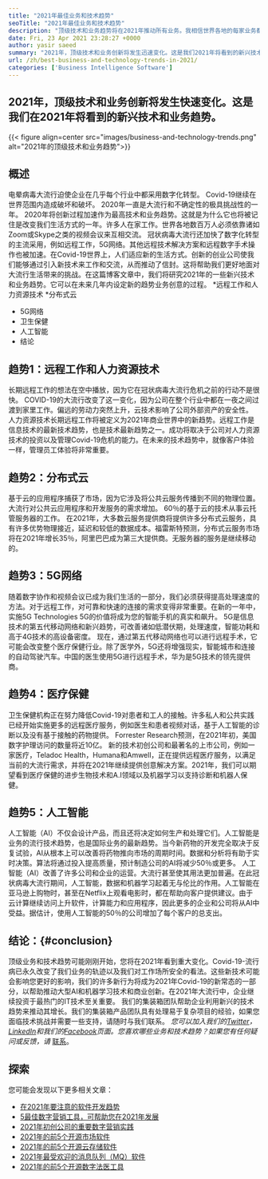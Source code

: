 ```yaml
---
title: "2021年最佳业务和技术趋势" 
seoTitle: "2021年最佳业务和技术趋势" 
description: "顶级技术和业务趋势将在2021年推动所有业务。我相信世界各地的每家业务都必须采用这些新技术趋势。" 
date: Fri, 23 Apr 2021 23:28:27 +0000
author: yasir saeed
summary: "2021年，顶级技术和业务创新将发生迅速变化。这是我们2021年将看到的新兴技术和业务趋势。" 
url: /zh/best-business-and-technology-trends-in-2021/
categories: ['Business Intelligence Software']
---
```


## 2021年，顶级技术和业务创新将发生快速变化。这是我们在2021年将看到的新兴技术和业务趋势。

{{< figure align=center src="images/business-and-technology-trends.png" alt="2021年的顶级技术和业务趋势">}}


## **概述**
电晕病毒大流行迫使企业在几乎每个行业中都采用数字化转型。 Covid-19继续在世界范围内造成破坏和破坏。 2020年一直是大流行和不确定性的极具挑战性的一年。 2020年将创新过程加速作为最高技术和业务趋势。这就是为什么它也将被记住是改变我们生活方式的一年。许多人在家工作。世界各地数百万人必须依靠诸如Zoom或Skype之类的视频会议来互相交流。
冠状病毒大流行还加快了数字化转型的主流采用，例如远程工作，5G网络。其他远程技术解决方案和远程数字手术操作也被加速。在Covid-19世界上，人们适应新的生活方式。创新的创业公司使我们能够通过引入新技术来工作和交流，从而推动了信封。这将帮助我们更好地面对大流行生活带来的挑战。在这篇博客文章中，我们将研究2021年的一些新兴技术和业务趋势。它可以在未来几年内设定新的趋势业务创意的过程。
  *远程工作和人力资源技术
  *分布式云
  * 5G网络
  * 卫生保健
  * 人工智能
  * 结论

## 趋势1：远程工作和人力资源技术
长期远程工作的想法在空中播放，因为它在冠状病毒大流行危机之前的行动不是很快。 COVID-19的大流行改变了这一变化，因为公司在整个行业中都在一夜之间过渡到家里工作。偏远的劳动力突然上升，云技术影响了公司外部资产的安全性。
人力资源技术长期远程工作将被定义为2021年商业世界中的新趋势。远程工作是信息技术的最新技术趋势，也是技术最新趋势之一。成功将取决于公司对人力资源技术的投资以及管理Covid-19危机的能力。在未来的技术趋势中，就像客户体验一样，管理员工体验将非常重要。

## 趋势2：分布式云
基于云的应用程序捕获了市场，因为它涉及将公共云服务传播到不同的物理位置。大流行对公共云应用程序和开发服务的需求增加。 60％的基于云的技术从事云托管服务器的工作。
在2021年，大多数云服务提供商将提供许多分布式云服务，具有许多优势物理接近，延迟和较低的数据成本。福雷斯特预测，分布式云服务市场将在2021年增长35％，阿里巴巴成为第三大提供商。无服务器的服务是继续移动的。

## 趋势3：5G网络
随着数字协作和视频会议已成为我们生活的一部分，我们必须获得提高处理速度的方法。对于远程工作，对可靠和快速的连接的需求变得非常重要。在新的一年中，实施5G Technologies 5G的价值将成为您的智能手机的真实和飙升。 5G是信息技术的第五代移动网络和新兴趋势，可改善诸如低潜伏期，处理速度，智能功耗和高于4G技术的高设备密度。
现在，通过第五代移动网络也可以进行远程手术，它可能会改变整个医疗保健行业。除了医学外，5G还将增强现实，智能城市和连接的自动驾驶汽车。中国的医生使用5G进行远程手术，华为是5G技术的领先提供商。

## 趋势4：医疗保健
卫生保健机构正在努力降低Covid-19对患者和工人的接触。许多私人和公共实践已经开始实施更多的远程医疗服务，例如医生和患者视频对话，基于人工智能的诊断以及没有基于接触的药物提供。 Forrester Research预测，在2021年初，美国数字护理访问的数量将近10亿。
新的技术初创公司和最著名的上市公司，例如一家医疗，Teladoc Health，Humana和Amwell，正在提供远程医疗服务，以满足当前的大流行需求，并将在2021年继续提供创意解决方案。2021年，我们可以期望看到医疗保健的进步生物技术和A.I领域以及机器学习以支持诊断和机器人保健。

## 趋势5：人工智能
人工智能（AI）不仅会设计产品，而且还将决定如何生产和处理它们。人工智能是业务的流行技术趋势，也是国际业务的最新趋势。当今新药物的开发完全取决于反复试验，AI从根本上可以改善将药物推向市场的周期时间。数据和分析将有助于实时决策。算法将通过投入提高质量，预计制造公司的AI将减少50％或更多。
人工智能（AI）改善了许多公司和企业的运营。大流行甚至使其用法更加普遍。在此冠状病毒大流行期间，人工智能，数据和机器学习起着无与伦比的作用。人工智能在亚马逊上购物时，甚至在Netflix上观看电影时，都在帮助向客户提供建议。由于云计算继续访问上升软件，计算能力和应用程序，因此更多的企业和公司将从AI中受益。据估计，使用人工智能的50％的公司增加了每个客户的总支出。

## 结论：{#conclusion}
顶级业务和技术趋势可能刚刚开始，您将在2021年看到重大变化。Covid-19-流行病已永久改变了我们业务的轨迹以及我们对工作场所安全的看法。这些新技术可能会影响您更好的影响，我们的许多新行为将成为2021年Covid-19的新常态的一部分，以帮助推动大型AI和机器学习技术和商业创新。在2021年大流行中，企业继续投资于最热门的IT技术至关重要。
我们的集装箱团队帮助企业利用新兴的技术趋势来推动其增长。我们的集装箱产品团队具有处理易于复杂项目的经验，如果您面临技术挑战并需要一些支持，请随时与我们联系。
_您可以加入我们的[Twitter][1]，[LinkedIn][2]和我们的[Facebook][3]页面。您喜欢哪些业务和技术趋势？如果您有任何疑问或反馈，请_ [联系][4]。

## 探索
您可能会发现以下更多相关文章：
  * [在2021年要注意的软件开发趋势][5]
  * [5最佳数字营销工具，可帮助您在2021年发展][6]
  * [2021年初创公司的重要数字营销实践][7]
  * [2021年的前5个开源市场软件][8]
  * [2021年的前5个开源云存储软件][9]
  * [2021年最受欢迎的消息队列（MQ）软件][10]
  * [2021年的前5个开源数字法医工具][11]

  
[1]: https://twitter.com/containerize_co
[2]: https://www.linkedin.com/company/containerize/
[3]: http://facebook.com/containerize
[4]: mailto:yasir.saeed@aspose.com
[5]: https://blog.containerize.com/blockchain-platforms/software-development-trends-to-look-out-for-in-2021/
[6]: https://blog.containerize.com/marketing-automation/5-best-digital-marketing-tools-to-help-you-grow-in-2021/
[7]: https://blog.containerize.com/marketing-automation/important-digital-marketing-practices-for-startups-in-2021/
[8]: https://blog.containerize.com/marketplace/top-5-open-source-marketplace-software-in-2021/
[9]: https://blog.containerize.com/backup-and-sync-software/top-5-open-source-cloud-storage-software-in-2021/
[10]: https://blog.containerize.com/message-queue-software/top-5-open-source-message-queue-software-in-2021/
[11]: https://blog.containerize.com/digital-forensic-tools/top-5-open-source-digital-forensic-tools-in-2021/
